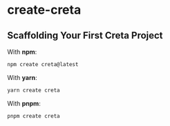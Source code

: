 # create-creta

## Scaffolding Your First Creta Project

With **npm**:

```bash
npm create creta@latest
```

With **yarn**:

```bash
yarn create creta
```

With **pnpm**:

```bash
pnpm create creta
```
